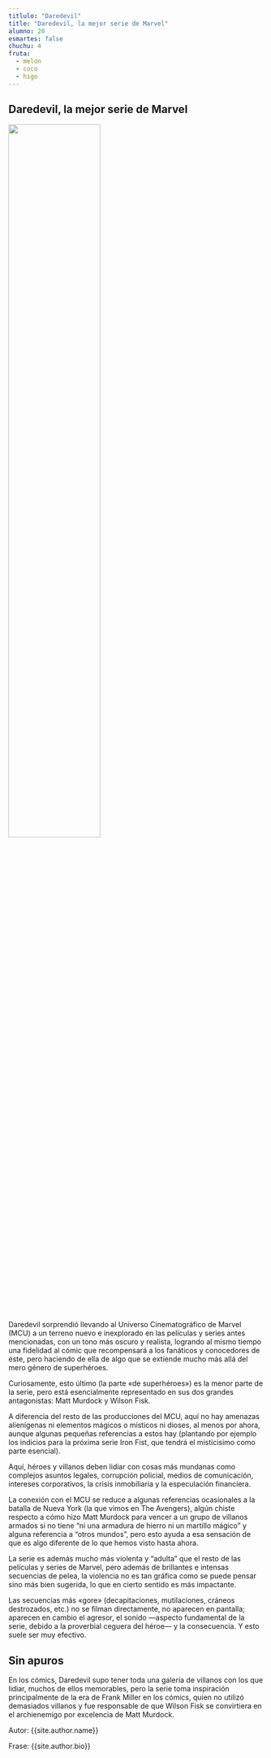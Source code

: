 ```yaml
---
titlulo: "Daredevil"
title: "Daredevil, la mejor serie de Marvel"
alumno: 20
esmartes: false
chuchu: 4
fruta:
  - melón
  - coco
  - higo
---
```

## Daredevil, la mejor serie de Marvel



<img 
src="https://www.latercera.com/resizer/n3jXtTiAWEbVG0Rmpp9C9kd_Kvw=/900x600/smart/arc-anglerfish-arc2-prod-copesa.s3.amazonaws.com/public/NIEEX4Z3BRG6RNMXZ5BEIPBPRE.jpg"  
width="60%" 
/>



<p>
Daredevil sorprendió llevando al Universo Cinematográfico de Marvel (MCU) a un terreno nuevo e inexplorado en las películas y series antes mencionadas, con un tono más oscuro y realista, logrando al mismo tiempo una fidelidad al cómic que recompensará a los fanáticos y conocedores de éste, pero haciendo de ella de algo que se extiende mucho más allá del mero género de superhéroes.
</p>
<p>
Curiosamente, esto último (la parte «de superhéroes») es la menor parte de la serie, pero está esencialmente representado en sus dos grandes antagonistas: Matt Murdock y Wilson Fisk.
</p>
<p>
A diferencia del resto de las producciones del MCU, aquí no hay amenazas alienígenas ni elementos mágicos o místicos ni dioses, al menos por ahora, aunque algunas pequeñas referencias a estos hay (plantando por ejemplo los indicios para la próxima serie Iron Fist, que tendrá el misticisimo como parte esencial).
</p>
<p>


Aquí, héroes y villanos deben lidiar con cosas más mundanas como complejos asuntos legales, corrupción policial, medios de comunicación, intereses corporativos, la crisis inmobiliaria y la especulación financiera.
</p>
<p>
La conexión con el MCU se reduce a algunas referencias ocasionales a la batalla de Nueva York (la que vimos en The Avengers), algún chiste respecto a cómo hizo Matt Murdock para vencer a un grupo de villanos armados si no tiene “ni una armadura de hierro ni un martillo mágico” y alguna referencia a “otros mundos”, pero esto ayuda a esa sensación de que es algo diferente de lo que hemos visto hasta ahora.
</p>
<p>
La serie es además mucho más violenta y “adulta” que el resto de las películas y series de Marvel, pero además de brillantes e intensas secuencias de pelea, la violencia no es tan gráfica como se puede pensar sino más bien sugerida, lo que en cierto sentido es más impactante.
</p>
<p>
Las secuencias más «gore» (decapitaciones, mutilaciones, cráneos destrozados, etc.) no se filman directamente, no aparecen en pantalla; aparecen en cambio el agresor, el sonido —aspecto fundamental de la serie, debido a la proverbial ceguera del héroe— y la consecuencia. Y esto suele ser muy efectivo.
</p>
<p>

<h2>Sin apuros</h2>

<p>
En los cómics, Daredevil supo tener toda una galería de villanos con los que lidiar, muchos de ellos memorables, pero la serie toma inspiración principalmente de la era de Frank Miller en los cómics, quien no utilizó demasiados villanos y fue responsable de que Wilson Fisk se convirtiera en el archienemigo por excelencia de Matt Murdock.


</p>

<p>Autor: {{site.author.name}} </p>
<p>Frase: {{site.author.bio}} </p>

